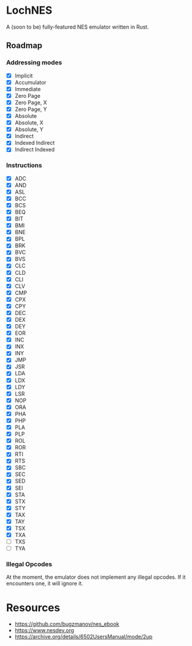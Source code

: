 # LochNES
A (soon to be) fully-featured NES emulator written in Rust. 

## Roadmap

### Addressing modes
- [x] Implicit
- [x] Accumulator
- [x] Immediate
- [x] Zero Page
- [x] Zero Page, X
- [x] Zero Page, Y
- [x] Absolute
- [x] Absolute, X
- [x] Absolute, Y
- [x] Indirect
- [x] Indexed Indirect
- [x] Indirect Indexed
### Instructions
- [X] ADC
- [X] AND
- [X] ASL
- [X] BCC
- [X] BCS
- [X] BEQ
- [X] BIT
- [X] BMI
- [X] BNE
- [X] BPL
- [X] BRK
- [X] BVC
- [X] BVS
- [X] CLC
- [X] CLD
- [X] CLI
- [X] CLV
- [X] CMP
- [X] CPX
- [X] CPY
- [X] DEC
- [X] DEX
- [X] DEY
- [X] EOR
- [X] INC
- [X] INX
- [X] INY
- [X] JMP
- [X] JSR
- [X] LDA
- [X] LDX
- [X] LDY
- [X] LSR
- [X] NOP
- [X] ORA
- [X] PHA
- [X] PHP
- [X] PLA
- [X] PLP
- [X] ROL
- [X] ROR
- [X] RTI
- [X] RTS
- [X] SBC
- [X] SEC
- [X] SED
- [X] SEI
- [X] STA
- [X] STX
- [X] STY
- [X] TAX
- [X] TAY
- [X] TSX
- [X] TXA
- [ ] TXS
- [ ] TYA

### Illegal Opcodes
At the moment, the emulator does not implement any illegal opcodes. If it encounters one, it will ignore it.

# Resources
- https://github.com/bugzmanov/nes_ebook
- https://www.nesdev.org
- https://archive.org/details/6502UsersManual/mode/2up